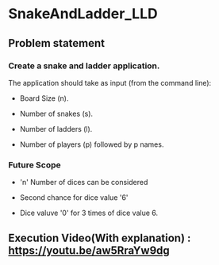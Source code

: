 # SnakeAndLadder_LLD


## Problem statement

### Create a snake and ladder application.

The application should take as input (from the command line):

- Board Size (n).

- Number of snakes (s).

- Number of ladders (l).

- Number of players (p) followed by p names.

### Future Scope

- 'n' Number of dices can be considered

- Second chance for dice value '6' 

- Dice valuve '0' for 3 times of dice value 6.


## Execution Video(With explanation) : https://youtu.be/aw5RraYw9dg

